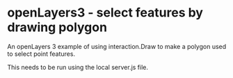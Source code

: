 # openLayers3 - select features by drawing polygon

An openLayers 3 example of using interaction.Draw to make a polygon used to select point features.

This needs to be run using the local server.js file. 
